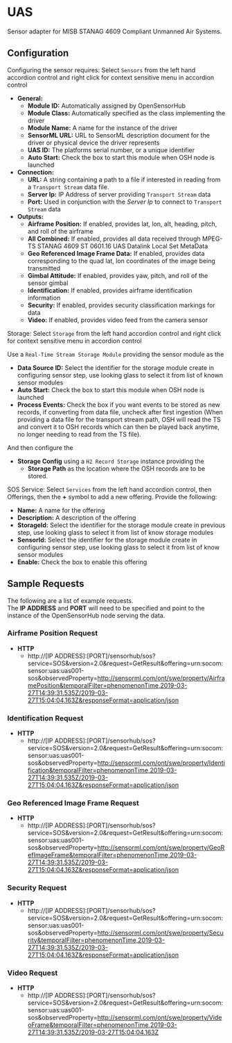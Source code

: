 # UAS

Sensor adapter for MISB STANAG 4609 Compliant Unmanned Air Systems.

## Configuration

Configuring the sensor requires:
Select ```Sensors``` from the left hand accordion control and right click for context sensitive menu in accordion control
- **General:**
  - **Module ID:** Automatically assigned by OpenSensorHub
  - **Module Class:** Automatically specified as the class implementing the driver
  - **Module Name:** A name for the instance of the driver
  - **SensorML URL:** URL to SensorML description document for the driver or physical device the driver represents
  - **UAS ID:** The platforms serial number, or a unique identifier
  - **Auto Start:** Check the box to start this module when OSH node is launched
- **Connection:**
  - **URL:** A string containing a path to a file if interested in reading from a ```Transport Stream``` data file.
  - **Server Ip:** IP Address of server providing ```Transport Stream``` data 
  - **Port:** Used in conjunction with the _Server Ip_ to connect to ```Transport Stream``` data 
- **Outputs:**
  - **Airframe Position:** If enabled, provides lat, lon, alt, heading, pitch, and roll of the airframe
  - **All Combined:** If enabled, provides all data received through MPEG-TS STANAG 4609 ST 0601.16 UAS Datalink Local Set MetaData
  - **Geo Referenced Image Frame Data:** If enabled, provides data corresponding to the quad lat, lon coordinates of the image being transmitted
  - **Gimbal Attitude:** If enabled, provides yaw, pitch, and roll of the sensor gimbal
  - **Identification:** If enabled, provides airframe identification information 
  - **Security:** If enabled, provides security classification markings for data
  - **Video:** If enabled, provides video feed from the camera sensor 

Storage:
Select ```Storage``` from the left hand accordion control and right click for context sensitive menu in accordion control

Use a ```Real-Time Stream Storage Module``` providing the sensor module as the 
- **Data Source ID:** Select the identifier for the storage module create in configuring sensor step,
use looking glass to select it from list of known sensor modules 
- **Auto Start:** Check the box to start this module when OSH node is launched
- **Process Events:** Check the box if you want events to be stored as new records,
if converting from data file, uncheck after first ingestion (When providing a data file
for the transport stream path, OSH will read the TS and convert it to OSH records which
can then be played back anytime, no longer needing to read from the TS file).
                 
And then configure the 
- **Storage Config** using a ```H2 Record Storage``` instance providing the 
  - **Storage Path** as the location where the OSH records are to be stored.

SOS Service:
Select ```Services``` from the left hand accordion control, then Offerings, then the **+**
symbol to add a new offering.
Provide the following:
- **Name:** A name for the offering
- **Description:** A description of the offering
- **StorageId:** Select the identifier for the storage module create in previous step,
 use looking glass to select it from list of know storage modules
- **SensorId:** Select the identifier for the storage module create in configuring sensor step,
                 use looking glass to select it from list of know sensor modules
- **Enable:** Check the box to enable this offering

## Sample Requests

The following are a list of example requests.  
The **IP ADDRESS** and **PORT** will need to be specified and point to the instance
of the OpenSensorHub node serving the data.

### Airframe Position Request
- **HTTP**
  - http://[IP ADDRESS]:[PORT]/sensorhub/sos?service=SOS&version=2.0&request=GetResult&offering=urn:socom:sensor:uas:uas001-sos&observedProperty=http://sensorml.com/ont/swe/property/AirframePosition&temporalFilter=phenomenonTime,2019-03-27T14:39:31.535Z/2019-03-27T15:04:04.163Z&responseFormat=application/json

### Identification Request
- **HTTP**
  - http://[IP ADDRESS]:[PORT]/sensorhub/sos?service=SOS&version=2.0&request=GetResult&offering=urn:socom:sensor:uas:uas001-sos&observedProperty=http://sensorml.com/ont/swe/property/Identification&temporalFilter=phenomenonTime,2019-03-27T14:39:31.535Z/2019-03-27T15:04:04.163Z&responseFormat=application/json 
  
### Geo Referenced Image Frame Request
- **HTTP**
  - http://[IP ADDRESS]:[PORT]/sensorhub/sos?service=SOS&version=2.0&request=GetResult&offering=urn:socom:sensor:uas:uas001-sos&observedProperty=http://sensorml.com/ont/swe/property/GeoRefImageFrame&temporalFilter=phenomenonTime,2019-03-27T14:39:31.535Z/2019-03-27T15:04:04.163Z&responseFormat=application/json   
  
### Security Request
- **HTTP**
  - http://[IP ADDRESS]:[PORT]/sensorhub/sos?service=SOS&version=2.0&request=GetResult&offering=urn:socom:sensor:uas:uas001-sos&observedProperty=http://sensorml.com/ont/swe/property/Security&temporalFilter=phenomenonTime,2019-03-27T14:39:31.535Z/2019-03-27T15:04:04.163Z&responseFormat=application/json
  
### Video Request
- **HTTP**
  - http://[IP ADDRESS]:[PORT]/sensorhub/sos?service=SOS&version=2.0&request=GetResult&offering=urn:socom:sensor:uas:uas001-sos&observedProperty=http://sensorml.com/ont/swe/property/VideoFrame&temporalFilter=phenomenonTime,2019-03-27T14:39:31.535Z/2019-03-27T15:04:04.163Z